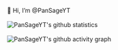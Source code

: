 👋 Hi, I’m @PanSageYT
<br><br>
![PanSageYT's github statistics](https://github-readme-stats.vercel.app/api?username=PanSageYT&show_icons=true&count_private=true&theme=react&hide_border=true&bg_color=0D1117)
<br><br>
![PanSageYT's github activity graph](https://github-readme-activity-graph.vercel.app/graph?username=PanSageYT)
<!---
PanSageYT/PanSageYT is a ✨ special ✨ repository because its `README.md` (this file) appears on your GitHub profile.
You can click the Preview link to take a look at your changes.
--->
